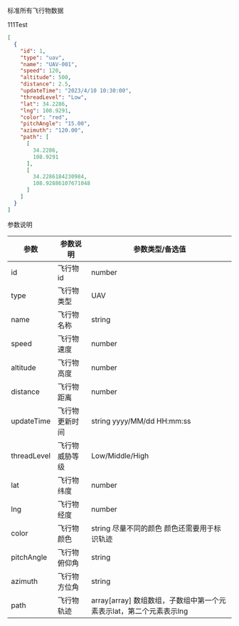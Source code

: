 标准所有飞行物数据

111Test

```json
[
  {
    "id": 1,
    "type": "uav",
    "name": "UAV-001",
    "speed": 120,
    "altitude": 500,
    "distance": 2.5,
    "updateTime": "2023/4/10 10:30:00",
    "threadLevel": "Low",
    "lat": 34.2286,
    "lng": 108.9291,
    "color": "red",
    "pitchAngle": "15.00",
    "azimuth": "120.00",
    "path": [
      [
        34.2286,
        108.9291
      ],
      [
        34.2286184230984,
        108.92886107671048
      ]
    ]
  }
]
```

参数说明

| 参数  | 参数说明                      | 参数类型/备选值                    |
| ----- |---------------------------|-----------------------------|
| id    | 飞行物id                     | number                      |
| type  | 飞行物类型                     | UAV                         |
| name  | 飞行物名称                     | string                      |
| speed | 飞行物速度                     | number                      |
| altitude | 飞行物高度                     | number                      |
| distance | 飞行物距离                     | number                      |
| updateTime | 飞行物更新时间                   | string  yyyy/MM/dd HH:mm:ss |
| threadLevel | 飞行物威胁等级                   | Low/Middle/High             |
| lat   | 飞行物纬度                     | number                      |
| lng   | 飞行物经度                     | number                      |
| color | 飞行物颜色 | string 尽量不同的颜色 颜色还需要用于标识轨迹  |
| pitchAngle | 飞行物俯仰角                   | string                      |
| azimuth | 飞行物方位角                   | string                      |
| path  | 飞行物轨迹                     | array[array] 数组数组，子数组中第一个元素表示lat，第二个元素表示lng |

